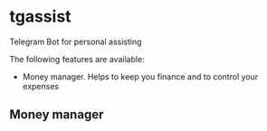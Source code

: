 # tgassist
Telegram Bot for personal assisting

The following features are available:
- Money manager. Helps to keep you finance and to control your expenses

## Money manager
